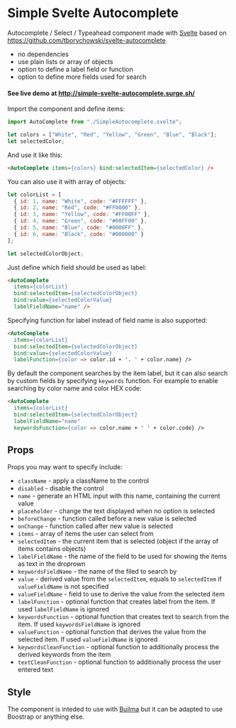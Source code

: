 # Simple Svelte Autocomplete

Autocomplete / Select / Typeahead component made with [Svelte](https://svelte.dev/) based on  https://github.com/tborychowski/svelte-autocomplete


* no dependencies
* use plain lists or array of objects 
* option to define a label field or function
* option to define more fields used for search

#### See live demo at http://simple-svelte-autocomplete.surge.sh/

Import the component and define items:

````javascript
import AutoComplete from "./SimpleAutocomplete.svelte";

let colors = ["White", "Red", "Yellow", "Green", "Blue", "Black"];
let selectedColor;
````

And use it like this:
````html
<AutoComplete items={colors} bind:selectedItem={selectedColor} />
````

You can also use it with array of objects:
````javascript
let colorList = [
  { id: 1, name: "White", code: "#FFFFFF" },
  { id: 2, name: "Red", code: "#FF0000" },
  { id: 3, name: "Yellow", code: "#FF00FF" },
  { id: 4, name: "Green", code: "#00FF00" },
  { id: 5, name: "Blue", code: "#0000FF" },
  { id: 6, name: "Black", code: "#000000" }
];

let selectedColorObject;
````
Just define which field should be used as label:
````html
<AutoComplete
  items={colorList}
  bind:selectedItem={selectedColorObject}
  bind:value={selectedColorValue}
  labelFieldName="name" />
````

Specifying function for label instead of field name is also supported:
````html
<AutoComplete
  items={colorList}
  bind:selectedItem={selectedColorObject}
  bind:value={selectedColorValue}
  labelFunction={color => color.id + '. ' + color.name} />
````

By default the component searches by the item label, but it can also search by custom fields by specifying `keywords` function. For example to enable searching by color name and color HEX code:
````html
<AutoComplete
  items={colorList}
  bind:selectedItem={selectedColorObject}
  labelFieldName="name"
  keywordsFunction={color => color.name + ' ' + color.code} />
````

## Props

Props you may want to specify include:

- `className` - apply a className to the control
- `disabled` - disable the control
- `name` - generate an HTML input with this name, containing the current value
- `placeholder` - change the text displayed when no option is selected
- `beforeChange` - function called before a new value is selected
- `onChange` - function called after new value is selected
- `items` - array of items the user can select from
- `selectedItem` - the current item that is selected (object if the array of items contains objects)
- `labelFieldName` - the name of the field to be used for showing the items as text in the droprown
- `keywordsFieldName` - the name of the filed to search by
- `value` - derived value from the `selectedItem`, equals to `selectedItem` if `valueFieldName` is not specified
- `valueFieldName` - field to use to derive the value from the selected item
- `labelFunction` - optional function that creates label from the item. If used `labelFieldName` is ignored
- `keywordsFunction` - optional function that creates text to search from the item. If used `keywordsFieldName` is ignored
- `valueFunction` - optional function that derives the value from the selected item. If used `valueFieldName` is ignored
- `keywordsCleanFunction` - optional function to additionally process the derived keywords from the item
- `textCleanFunction` - optional function to additionally process the user entered text

## Style
The component is inteded to use with [Builma](https://bulma.io/) but it can be adapted to use Boostrap or anything else.
